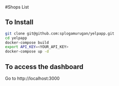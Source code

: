 #Shops List
## To Install
```sh
git clone git@github.com:splogamurugan/yelpapp.git
cd yelpapp
docker-compose build
export API_KEY=<YOUR_API_KEY>
docker-compose up -d
```
## To access the dashboard
Go to http://localhost:3000
